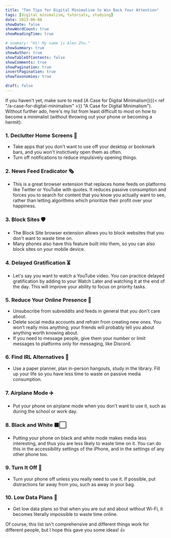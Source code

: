 ```yaml
---
title: "Ten Tips for Digital Minimalism to Win Back Your Attention"
tags: [digital minimalism, tutorials, studying]
date: 2023-06-08
showDate: false
showWordCount: true
showReadingTime: true

# summary: "Hi! My name is Alex Zhu."
showSummary: true
showAuthor: true
showTableOfContents: false
showComments: true
showPagination: true
invertPagination: true
showTaxonomies: true

draft: false
---
```

If you haven't yet, make sure to read [A Case for Digital Minimalism]({{< ref "/a-case-for-digital-minimalism" >}} "A Case for Digital Minimalism"). Without further ado, here's my list from least difficult to most on how to become a minimalist (without throwing out your phone or becoming a hermit):

### 1. Declutter Home Screens 📲
- Take apps that you don't want to use off your desktop or bookmark bars, and you won't instictively open them as often.
- Turn off notifications to reduce impulsively opening things.
### 2. News Feed Eradicator 🗞️
- This is a great browser extension that replaces home feeds on platforms like Twitter or YouTube with quotes. It reduces passive consumption and forces you to search for content that you know you actually want to see, rather than letting algorithms which prioritize their profit over your happiness.
### 3. Block Sites 🛡️
- The Block Site browser extension allows you to block websites that you don't want to waste time on.
- Many phones also have this feature built into them, so you can also block sites on your mobile device.
### 4. Delayed Gratification ⏳
- Let's say you want to watch a YouTube video. You can practice delayed gratification by adding to your Watch Later and watching it at the end of the day. This will improve your ability to focus on priority tasks.
### 5. Reduce Your Online Presence 👻
- Unsubscribe from subreddits and feeds in general that you don't care about.
- Delete social media accounts and refrain from creating new ones. You won't really miss anything; your friends will probably tell you about anything worth knowing about.
- If you need to message people, give them your number or limit messages to platforms only for messaging, like Discord.
### 6. Find IRL Alternatives 🦗
- Use a paper planner, plan in-person hangouts, study in the library. Fill up your life so you have less time to waste on passive media consumption.
### 7. Airplane Mode ✈️
- Put your phone on airplane mode when you don't want to use it, such as during the school or work day.
### 8. Black and White ⬛⬜
- Putting your phone on black and white mode makes media less interesting, and thus you are less likely to waste time on it. You can do this in the accessibility settings of the iPhone, and in the settings of any other phone too.
### 9. Turn It Off 📴
- Turn your phone off unless you really need to use it. If possible, put distractions far away from you, such as away in your bag.
### 10. Low Data Plans 📶
- Get low data plans so that when you are out and about without Wi-Fi, it becomes literally impossible to waste time online.

Of course, this list isn't comprehensive and different things work for different people, but I hope this gave you some ideas! 👍